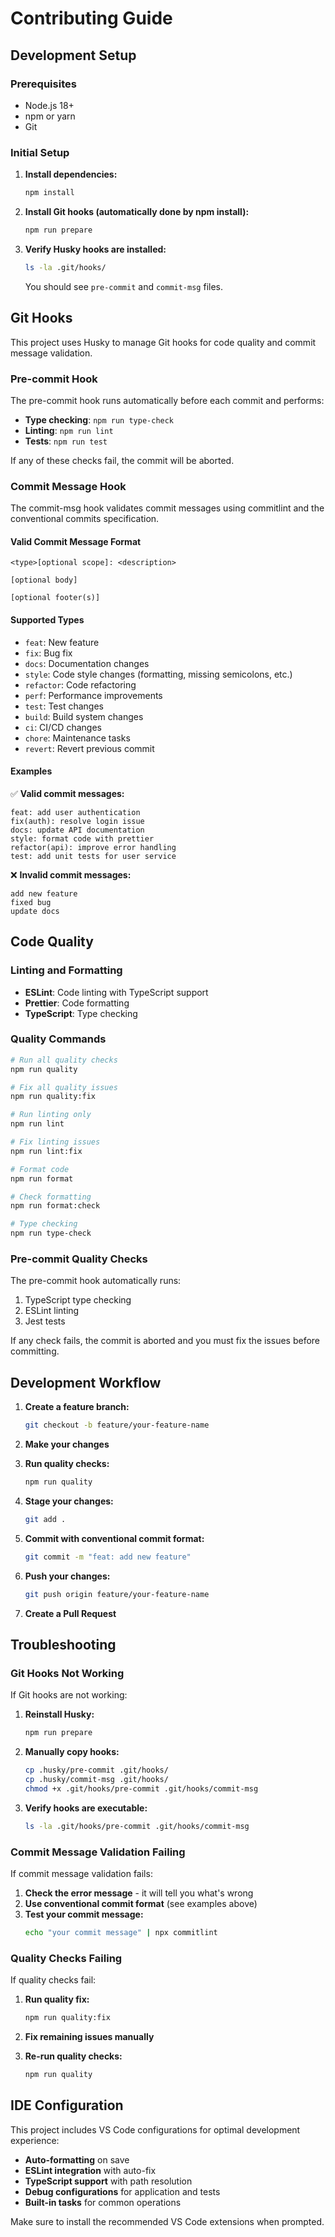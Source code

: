 # Contributing Guide

## Development Setup

### Prerequisites

- Node.js 18+
- npm or yarn
- Git

### Initial Setup

1. **Install dependencies:**

   ```bash
   npm install
   ```

2. **Install Git hooks (automatically done by npm install):**

   ```bash
   npm run prepare
   ```

3. **Verify Husky hooks are installed:**

   ```bash
   ls -la .git/hooks/
   ```

   You should see `pre-commit` and `commit-msg` files.

## Git Hooks

This project uses Husky to manage Git hooks for code quality and commit message validation.

### Pre-commit Hook

The pre-commit hook runs automatically before each commit and performs:

- **Type checking**: `npm run type-check`
- **Linting**: `npm run lint`
- **Tests**: `npm run test`

If any of these checks fail, the commit will be aborted.

### Commit Message Hook

The commit-msg hook validates commit messages using commitlint and the conventional commits specification.

#### Valid Commit Message Format

```
<type>[optional scope]: <description>

[optional body]

[optional footer(s)]
```

#### Supported Types

- `feat`: New feature
- `fix`: Bug fix
- `docs`: Documentation changes
- `style`: Code style changes (formatting, missing semicolons, etc.)
- `refactor`: Code refactoring
- `perf`: Performance improvements
- `test`: Test changes
- `build`: Build system changes
- `ci`: CI/CD changes
- `chore`: Maintenance tasks
- `revert`: Revert previous commit

#### Examples

✅ **Valid commit messages:**

```
feat: add user authentication
fix(auth): resolve login issue
docs: update API documentation
style: format code with prettier
refactor(api): improve error handling
test: add unit tests for user service
```

❌ **Invalid commit messages:**

```
add new feature
fixed bug
update docs
```

## Code Quality

### Linting and Formatting

- **ESLint**: Code linting with TypeScript support
- **Prettier**: Code formatting
- **TypeScript**: Type checking

### Quality Commands

```bash
# Run all quality checks
npm run quality

# Fix all quality issues
npm run quality:fix

# Run linting only
npm run lint

# Fix linting issues
npm run lint:fix

# Format code
npm run format

# Check formatting
npm run format:check

# Type checking
npm run type-check
```

### Pre-commit Quality Checks

The pre-commit hook automatically runs:

1. TypeScript type checking
2. ESLint linting
3. Jest tests

If any check fails, the commit is aborted and you must fix the issues before committing.

## Development Workflow

1. **Create a feature branch:**

   ```bash
   git checkout -b feature/your-feature-name
   ```

2. **Make your changes**

3. **Run quality checks:**

   ```bash
   npm run quality
   ```

4. **Stage your changes:**

   ```bash
   git add .
   ```

5. **Commit with conventional commit format:**

   ```bash
   git commit -m "feat: add new feature"
   ```

6. **Push your changes:**

   ```bash
   git push origin feature/your-feature-name
   ```

7. **Create a Pull Request**

## Troubleshooting

### Git Hooks Not Working

If Git hooks are not working:

1. **Reinstall Husky:**

   ```bash
   npm run prepare
   ```

2. **Manually copy hooks:**

   ```bash
   cp .husky/pre-commit .git/hooks/
   cp .husky/commit-msg .git/hooks/
   chmod +x .git/hooks/pre-commit .git/hooks/commit-msg
   ```

3. **Verify hooks are executable:**
   ```bash
   ls -la .git/hooks/pre-commit .git/hooks/commit-msg
   ```

### Commit Message Validation Failing

If commit message validation fails:

1. **Check the error message** - it will tell you what's wrong
2. **Use conventional commit format** (see examples above)
3. **Test your commit message:**
   ```bash
   echo "your commit message" | npx commitlint
   ```

### Quality Checks Failing

If quality checks fail:

1. **Run quality fix:**

   ```bash
   npm run quality:fix
   ```

2. **Fix remaining issues manually**

3. **Re-run quality checks:**
   ```bash
   npm run quality
   ```

## IDE Configuration

This project includes VS Code configurations for optimal development experience:

- **Auto-formatting** on save
- **ESLint integration** with auto-fix
- **TypeScript support** with path resolution
- **Debug configurations** for application and tests
- **Built-in tasks** for common operations

Make sure to install the recommended VS Code extensions when prompted.
